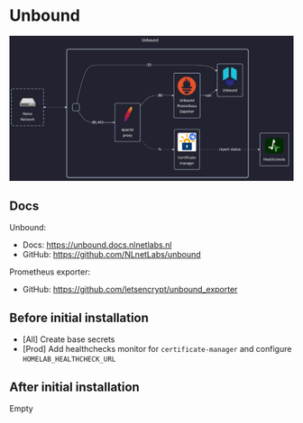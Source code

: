 # Unbound

![diagram](../../docs/diagrams/out/apps/unbound.png)

## Docs

Unbound:

- Docs: <https://unbound.docs.nlnetlabs.nl>
- GitHub: <https://github.com/NLnetLabs/unbound>

Prometheus exporter:

- GitHub: <https://github.com/letsencrypt/unbound_exporter>

## Before initial installation

- \[All\] Create base secrets
- \[Prod\] Add healthchecks monitor for `certificate-manager` and configure `HOMELAB_HEALTHCHECK_URL`

## After initial installation

Empty
